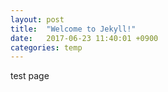 ```yaml
---
layout: post
title:  "Welcome to Jekyll!"
date:   2017-06-23 11:40:01 +0900
categories: temp
---
```

test page
